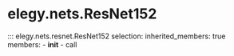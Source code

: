 
# elegy.nets.ResNet152

::: elegy.nets.resnet.ResNet152
    selection:
        inherited_members: true
        members:
            - __init__
            - call
        